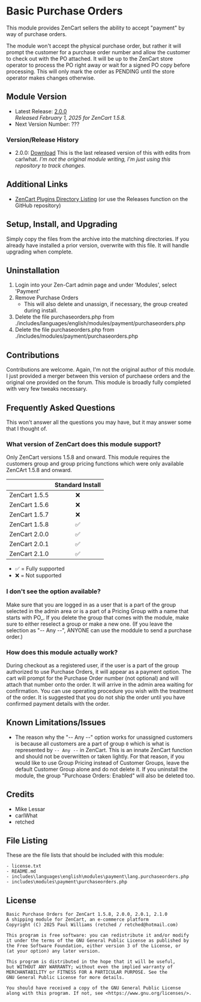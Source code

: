 # Basic Purchase Orders

This module provides ZenCart sellers the ability to accept "payment" by way of purchase orders.

The module won't accept the physical purchase order, but rather it will prompt the customer for a purchase order number and allow the customer to check out with the PO attached. It will be up to the ZenCart store operator to process the PO right away or wait for a signed PO copy before processing. This will only mark the order as PENDING until the store operator makes changes otherwise.

## Module Version

- Latest Release: [2.0.0](https://www.zen-cart.com/downloads.php?do=file&id=1356)  
_Released February 1, 2025 for ZenCart 1.5.8._
- Next Version Number: ???

### Version/Release History

- 2.0.0: [Download](https://www.zen-cart.com/downloads.php?do=file&id=1356)
  This is the last released version of this with edits from carlwhat.
  _I'm not the original module writing, I'm just using this repository to track changes._


## Additional Links

- [ZenCart Plugins Directory Listing](https://www.zen-cart.com/downloads.php?do=file&id=1356) (or use the Releases function on the GitHub repository)

## Setup, Install, and Upgrading

Simply copy the files from the archive into the matching directories. If you already have installed a prior version, overwrite with this file. It will handle upgrading when complete.

## Uninstallation

1. Login into your Zen-Cart admin page and under 'Modules', select 'Payment'
2. Remove Purchase Orders
   - This will also delete and unassign, if necessary, the group created during install.
3. Delete the file purchaseorders.php from ./includes/languages/english/modules/payment/purchaseorders.php
4. Delete the file purchaseorders.php from ./includes/modules/payment/purchaseorders.php

## Contributions

Contributions are welcome. Again, I'm not the original author of this module. I just provided a merger between this version of purchaese orders and the original one provided on the forum. This module is broadly fully completed with very few tweaks necessary.

## Frequently Asked Questions

This won't answer all the questions you may have, but it may answer some that I thought of.

### What version of ZenCart does this module support?

Only ZenCart versions 1.5.8 and onward. This module requires the customers group and group pricing functions which were only available ZenCArt 1.5.8 and onward.

|               |  Standard Install  |
|---------------|:------------------:|
| ZenCart 1.5.5 |         :x:        |
| ZenCart 1.5.6 |         :x:        |
| ZenCart 1.5.7 |         :x:        |
| ZenCart 1.5.8 | :white_check_mark: |
| ZenCart 2.0.0 | :white_check_mark: |
| ZenCart 2.0.1 | :white_check_mark: |
| ZenCart 2.1.0 | :white_check_mark: |

- :white_check_mark: = Fully supported
- :x: = Not supported

### I don't see the option available?

Make sure that you are logged in as a user that is a part of the group selected in the admin area or is a part of a Pricing Group with a name that starts with PO_. If you delete the group that comes with the module, make sure to either reselect a group or make a new one. (If you leave the selection as "-- Any --", ANYONE can use the moddule to send a purchase order.)

### How does this module actually work?

During checkout as a registered user, if the user is a part of the group authorized to use Purchase Orders, it will appear as a payment option. The cart will prompt for the Purchase Order number (not optional) and will attach that number onto the order. It will arrive in the admin area waiting for confirmation. You can use operating procedure you wish with the treatment of the order. It is suggested that you do not ship the order until you have confirmed payment details with the order.

### 

## Known Limitations/Issues

- The reason why the "-- Any --" option works for unassigned customers is because all customers are a part of group `0` which is what is represented by `-- Any --` in ZenCart. This is an innate ZenCart function and should not be overwritten or taken lightly. For that reason, if you would like to use Group Pricing instead of Customer Groups, leave the default Customer Group alone and do not delete it. If you uninstall the module, the group "Purchoase Orders: Enabled" will also be deleted too.

## Credits

- Mike Lessar
- carlWhat
- retched

## File Listing

These are the file lists that should be included with this module:

``` text
- license.txt
- README.md
- includes\languages\english\modules\payment\lang.purchaseorders.php
- includes\modules\payment\purchaseorders.php
```

## License

``` text
Basic Purchase Orders for ZenCart 1.5.8, 2.0.0, 2.0.1, 2.1.0
A shipping module for ZenCart, an e-commerce platform
Copyright (C) 2025 Paul Williams (retched / retched@hotmail.com)

This program is free software: you can redistribute it and/or modify
it under the terms of the GNU General Public License as published by
the Free Software Foundation, either version 3 of the License, or
(at your option) any later version.

This program is distributed in the hope that it will be useful,
but WITHOUT ANY WARRANTY; without even the implied warranty of
MERCHANTABILITY or FITNESS FOR A PARTICULAR PURPOSE. See the
GNU General Public License for more details.

You should have received a copy of the GNU General Public License
along with this program. If not, see <https://www.gnu.org/licenses/>.
```
